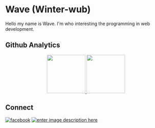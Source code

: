 # Wave (Winter-wub)
Hello my name is Wave. I'm who interesting the programming in web development.


## Github Analytics
<p align="center">
<a href="https://github.com/Winter-wub/">
  <img height="120em" src="https://github-readme-stats-eight-theta.vercel.app/api?username=Winter-wub&show_icons=true&theme=algolia&include_all_commits=true&count_private=true"/>
  <img height="120em" src="https://github-readme-stats-eight-theta.vercel.app/api/top-langs/?username=Winter-wub&layout=compact&langs_count=8&theme=algolia"/>
</a>
</p>

## Connect
[![facebook](https://img.shields.io/badge/facebook-%231877F2.svg?&style=for-the-badge&logo=facebook&logoColor=white)](https://facebook.com/WaveBlur)
[![enter image description here](https://img.shields.io/badge/gmail-D14836?&style=for-the-badge&logo=gmail&logoColor=white)](mailto:prachayawut.s@gmail.com)
